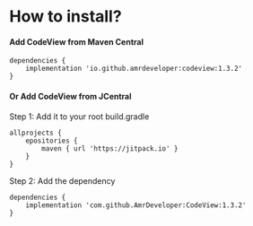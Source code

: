 # How to install?

#### Add CodeView from Maven Central

```
dependencies { 
    implementation 'io.github.amrdeveloper:codeview:1.3.2'
}
```

#### Or Add CodeView from JCentral

Step 1: Add it to your root build.gradle
```
allprojects {
    epositories {
        maven { url 'https://jitpack.io' }
    }
}
```

Step 2: Add the dependency
```
dependencies { 
    implementation 'com.github.AmrDeveloper:CodeView:1.3.2'
}
```